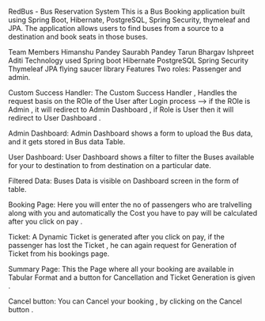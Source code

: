 RedBus - Bus Reservation System
This is a Bus Booking application built using Spring Boot, Hibernate, PostgreSQL, Spring Security, thymeleaf and JPA. The application allows users to find buses from a source to a destination and book seats in those buses.

Team Members
Himanshu Pandey
Saurabh Pandey
Tarun Bhargav
Ishpreet
Aditi
Technology used
Spring boot
Hibernate
PostgreSQL
Spring Security
Thymeleaf
JPA
flying saucer library
Features
Two roles: Passenger and admin.

Custom Success Handler: The Custom Success Handler , Handles the request basis on the ROle of the User after Login process --> if the ROle is Admin , it will redirect to Admin Dashboard , if Role is User then it will redirect to User Dashboard .

Admin Dashboard: Admin Dashboard shows a form to upload the Bus data, and it gets stored in Bus data Table.

User Dashboard: User Dashboard shows a filter to filter the Buses available for your to destination to from destination on a particular date.

Filtered Data: Buses Data is visible on Dashboard screen in the form of table.

Booking Page: Here you will enter the no of passengers who are tralvelling along with you and automatically the Cost you have to pay will be calculated after you click on pay .

Ticket: A Dynamic Ticket is generated after you click on pay, if the passenger has lost the Ticket , he can again request for Generation of Ticket from his bookings page.

Summary Page: This the Page where all your booking are available in Tabular Format and a button for Cancellation and Ticket Generation is given .

Cancel button: You can Cancel your booking , by clicking on the Cancel button .
